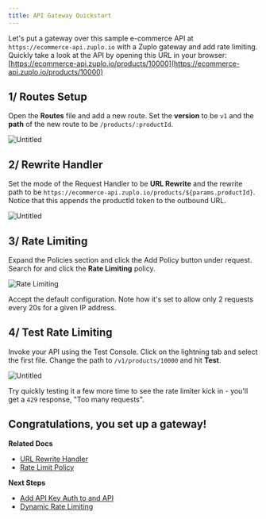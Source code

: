 ```yaml
---
title: API Gateway Quickstart
---
```


Let's put a gateway over this sample e-commerce API at
`https://ecommerce-api.zuplo.io` with a Zuplo gateway and add rate limiting.
Quickly take a look at the API by opening this URL in your browser:
[https://ecommerce-api.zuplo.io/products/10000](https://ecommerce-api.zuplo.io/products/10000)

## 1/ Routes Setup

Open the **Routes** file and add a new route. Set the **version** to be `v1` and the **path** of the new route to be
`/products/:productId`.

![Untitled](/media/getting-started/path.png)

## 2/ Rewrite Handler

Set the mode of the Request Handler to be **URL Rewrite** and the rewrite path
to be `https://ecommerce-api.zuplo.io/products/${params.productId}`. Notice that
this appends the productId token to the outbound URL.

![Untitled](/media/getting-started/rewrite.png)

## 3/ Rate Limiting

Expand the Policies section and click the Add Policy button under request. Search for and click the **Rate Limiting** policy.

![Rate Limiting](/media/getting-started/rate-limit.png)

Accept the default configuration. Note how it's set to allow only 2 requests
every 20s for a given IP address.

## 4/ Test Rate Limiting

Invoke your API using the Test Console. Click on the lightning tab and select
the first file. Change the path to `/v1/products/10000` and hit **Test**.

![Untitled](/media/getting-started/test-client.png)

Try quickly testing it a few more time to see the rate limiter kick in - you'll
get a `429` response, "Too many requests".

## Congratulations, you set up a gateway!

**Related Docs**

- [URL Rewrite Handler](/docs/handlers/url-rewrite)
- [Rate Limit Policy](/docs/policies/rate-limit-inbound)

**Next Steps**

- [Add API Key Auth to and API](/docs/quickstarts/add-api-key-auth.md)
- [Dynamic Rate Limiting](/docs/quickstarts/per-customer-rate-limits.md)
